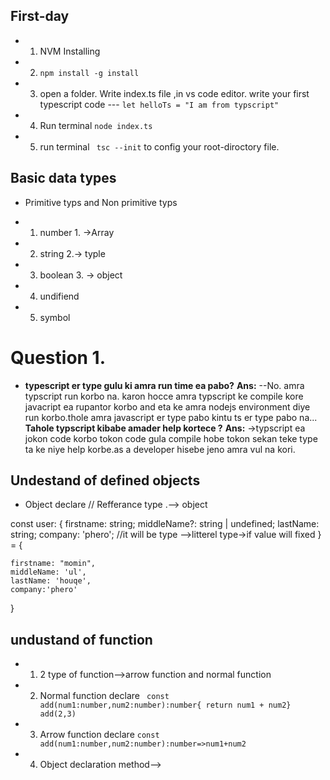 ## First-day
- 1. NVM Installing
- 2. `npm install -g install` 
- 3. open a folder. Write index.ts file ,in vs code editor. write your first typescript code --- ` let helloTs = "I am from typscript" `
- 4. Run terminal `node index.ts`  
- 5. run terminal ` tsc --init` to config your root-diroctory file.
## Basic data types
* Primitive typs and Non primitive typs
- 1. number           1. ->Array
- 2. string         2.-> typle
- 3. boolean        3. ->  object
- 4. undifiend
- 5. symbol 
# Question 1.
- **typescript er type gulu ki amra run time ea pabo?**
 **Ans:** --No. amra typscript run korbo na. karon hocce amra typscript ke compile kore javacript ea rupantor korbo and eta ke amra nodejs environment diye run korbo.thole amra javascript er type pabo kintu ts er type pabo na...
**Tahole typscript kibabe amader help kortece ?**
**Ans:** ->typscript ea jokon code korbo tokon code gula compile hobe tokon sekan teke type ta ke niye help korbe.as a developer hisebe jeno amra vul na kori.

## Undestand of defined objects 
-  Object declare 
// Refferance type .--> object

const user: {
    firstname: string;
    middleName?: string | undefined;
    lastName: string;
    company: 'phero'; //it will be type -->litterel type->if value will fixed
} = {

    firstname: "momin",
    middleName: 'ul',
    lastName: 'houqe',
    company:'phero'
}

## undustand of function

- 1. 2 type of function-->arrow function and normal function
- 2. Normal function declare ` const add(num1:number,num2:number):number{ return num1 + num2} add(2,3)`
- 3. Arrow function declare `const add(num1:number,num2:number):number=>num1+num2 `
- 4. Object declaration method-->